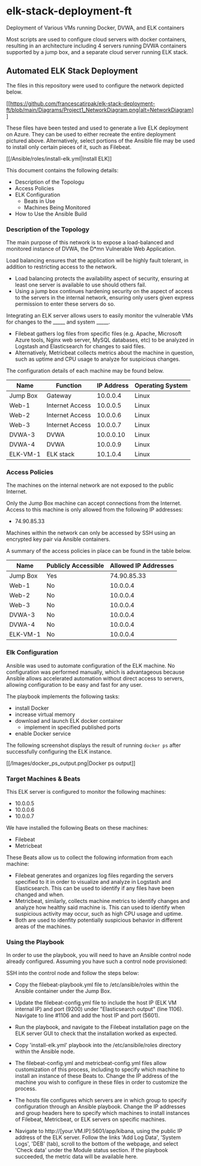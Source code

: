 # elk-stack-deployment-ft
Deployment of Various VMs running Docker, DVWA, and ELK containers

Most scripts are used to configure cloud servers with docker containers, resulting in an architecture including 4 servers running DVWA containers supported by a jump box, and a separate cloud server running ELK stack.

## Automated ELK Stack Deployment

The files in this repository were used to configure the network depicted below.

[[https://github.com/francescatirpak/elk-stack-deployment-ft/blob/main/Diagrams/Project1_NetworkDiagram.png|alt=NetworkDiagram]]

These files have been tested and used to generate a live ELK deployment on Azure. They can be used to either recreate the entire deployment pictured above. Alternatively, select portions of the Ansible file may be used to install only certain pieces of it, such as Filebeat.

  [[/Ansible/roles/install-elk.yml|Install ELK]]

This document contains the following details:
- Description of the Topologu
- Access Policies
- ELK Configuration
  - Beats in Use
  - Machines Being Monitored
- How to Use the Ansible Build


### Description of the Topology

The main purpose of this network is to expose a load-balanced and monitored instance of DVWA, the D*mn Vulnerable Web Application.

Load balancing ensures that the application will be highly fault tolerant, in addition to restricting access to the network.
- Load balancing protects the availability aspect of security, ensuring at least one server is available to use should others fail.
- Using a jump box continues hardening security on the aspect of access to the servers in the internal network, ensuring only users given express permission to enter these servers do so.

Integrating an ELK server allows users to easily monitor the vulnerable VMs for changes to the _____ and system _____.
- Filebeat gathers log files from specific files (e.g. Apache, Microsoft Azure tools, Nginx web server, MySQL databases, etc) to be analyzed in Logstash and Elasticsearch for changes to said files.
- Alternatively, Metricbeat collects metrics about the machine in question, such as uptime and CPU usage to analyze for suspicious changes.

The configuration details of each machine may be found below.

| Name     | Function        | IP Address | Operating System |
|----------|-----------------|------------|------------------|
| Jump Box | Gateway         | 10.0.0.4   | Linux            |
| Web-1    | Internet Access | 10.0.0.5   | Linux            |
| Web-2    | Internet Access | 10.0.0.6   | Linux            |
| Web-3    | Internet Access | 10.0.0.7   | Linux            |
| DVWA-3   | DVWA            | 10.0.0.10  | Linux            |
| DVWA-4   | DVWA            | 10.0.0.9   | Linux            |
| ELK-VM-1 | ELK stack       | 10.1.0.4   | Linux            |

### Access Policies

The machines on the internal network are not exposed to the public Internet. 

Only the Jump Box machine can accept connections from the Internet. Access to this machine is only allowed from the following IP addresses:
- 74.90.85.33

Machines within the network can only be accessed by SSH using an encrypted key pair via Ansible containers.

A summary of the access policies in place can be found in the table below.

| Name         | Publicly Accessible | Allowed IP Addresses |
|--------------|---------------------|----------------------|
| Jump Box     | Yes                 | 74.90.85.33          |
| Web-1        | No                  | 10.0.0.4             |
| Web-2        | No                  | 10.0.0.4             |
| Web-3        | No                  | 10.0.0.4             |
| DVWA-3       | No                  | 10.0.0.4             |
| DVWA-4       | No                  | 10.0.0.4             |
| ELK-VM-1     | No                  | 10.0.0.4             |

### Elk Configuration

Ansible was used to automate configuration of the ELK machine. No configuration was performed manually, which is advantageous because Ansible allows accelerated automation without direct access to servers, allowing configuration to be easy and fast for any user.

The playbook implements the following tasks:
- install Docker
- increase virtual memory
- download and launch ELK docker container
  - implement in specified published ports
- enable Docker service

The following screenshot displays the result of running `docker ps` after successfully configuring the ELK instance.

[[/Images/docker_ps_output.png|Docker ps output]]

### Target Machines & Beats
This ELK server is configured to monitor the following machines:
- 10.0.0.5
- 10.0.0.6
- 10.0.0.7

We have installed the following Beats on these machines:
- Filebeat
- Metricbeat

These Beats allow us to collect the following information from each machine:
- Filebeat generates and organizes log files regarding the servers specified to it in order to visualize and analyze in Logstash and Elasticsearch. This can be used to identify if any files have been changed and when.
- Metricbeat, similarly, collects machine metrics to identify changes and analyze how healthy said machine is. This can used to identify when suspicious activity may occur, such as high CPU usage and uptime.
- Both are used to idenfity potentially suspicious behavior in different areas of the machines.

### Using the Playbook
In order to use the playbook, you will need to have an Ansible control node already configured. Assuming you have such a control node provisioned: 

SSH into the control node and follow the steps below:
- Copy the filebeat-playbook.yml file to /etc/ansible/roles within the Ansible container under the Jump Box.
- Update the filebeat-config.yml file to include the host IP (ELK VM internal IP) and port (9200) under "Elasticsearch output" (line 1106). Navigate to line #1106 and add the host IP and port (5601).
- Run the playbook, and navigate to the Filebeat installation page on the ELK server GUI to check that the installation worked as expected. 

- Copy 'install-elk.yml' playbook into the /etc/ansibile/roles directory within the Ansible node.
- The filebeat-config.yml and metricbeat-config.yml files allow customization of this process, including to specify which machine to install an instance of these Beats to. Change the IP address of the machine you wish to configure in these files in order to customize the process.
- The hosts file configures which servers are in which group to specify configuration through an Ansible playbook. Change the IP addresses and group headers here to specify which machines to install instances of Filebeat, Metricbeat, or ELK servers on specific machines.
- Navigate to http://[your.VM.IP]:5601/app/kibana, using the public IP address of the ELK server. Follow the links 'Add Log Data', 'System Logs', 'DEB' (tab), scroll to the bottom of the webpage, and select 'Check data' under the Module status section. If the playbook succeeded, the metric data will be available here.

